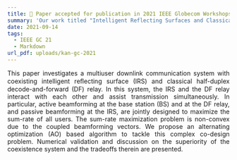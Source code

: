 ```yaml
---
title: 🎉 Paper accepted for publication in 2021 IEEE Globecom Workshops (GC Wkshps)
summary: 'Our work titled "Intelligent Reflecting Surfaces and Classical Relays: Coexistence and Co‑Design" has been accepted by 2018 IEEE Globecom Workshops (GC Wkshps).'
date: 2021-09-14
tags:
  - IEEE GC 21
  - Markdown
url_pdf: uploads/kan-gc-2021
---
```


<p style='text-align: justify;'> This paper investigates a multiuser downlink communication system with coexisting intelligent reﬂecting surface (IRS) and classical half-duplex decode-and-forward (DF) relay. In this system, the IRS and the DF relay interact with each other and assist transmission simultaneously. In particular, active beamforming at the base station (BS) and at the DF relay, and passive beamforming at the IRS, are jointly designed to maximize the sum-rate of all users. The sum-rate maximization problem is non-convex due to the coupled beamforming vectors. We propose an alternating optimization (AO) based algorithm to tackle this complex co-design problem. Numerical validation and discussion on the superiority of the coexistence system and the tradeoffs therein are presented. </p>